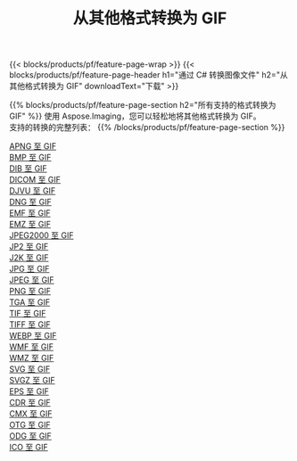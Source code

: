 ﻿---
title: 从其他格式转换为 GIF 
weight: 3920
url: /zh-hans/java/conversion/to/gif 
lang: zh-hans
langdirlevel: 2
locales: zh-hans,ja,it,ru,de,es,fr,nl,id,lt,pl,pt,vi,tr,ko,zh-hant,ar,hi,th,sv,cs,uk,he
description: 使用 Aspose.Imaging，您可以轻松地将其他格式转换为 GIF
---

{{< blocks/products/pf/feature-page-wrap >}}
{{< blocks/products/pf/feature-page-header h1="通过 C# 转换图像文件" h2="从其他格式转换为 GIF" downloadText="下载" >}}


{{% blocks/products/pf/feature-page-section  h2="所有支持的格式转换为 GIF" %}}
使用 Aspose.Imaging，您可以轻松地将其他格式转换为 GIF。
<br/>
支持的转换的完整列表：
{{% /blocks/products/pf/feature-page-section %}}
<div class="container-fluid productfamilypage bg-gray">
    <div class="convertypes bg-gray agp-content section">
        <div class="container">
		<div class="row other-converters">
		    <div class='col-md-2 other-converter remove-lp remove-rp'><a href="/imaging/zh-hans/java/conversion/apng-to-gif" >APNG 至 GIF</a></div>
<div class='col-md-2 other-converter remove-lp remove-rp'><a href="/imaging/zh-hans/java/conversion/bmp-to-gif" >BMP 至 GIF</a></div>
<div class='col-md-2 other-converter remove-lp remove-rp'><a href="/imaging/zh-hans/java/conversion/dib-to-gif" >DIB 至 GIF</a></div>
<div class='col-md-2 other-converter remove-lp remove-rp'><a href="/imaging/zh-hans/java/conversion/dicom-to-gif" >DICOM 至 GIF</a></div>
<div class='col-md-2 other-converter remove-lp remove-rp'><a href="/imaging/zh-hans/java/conversion/djvu-to-gif" >DJVU 至 GIF</a></div>
<div class='col-md-2 other-converter remove-lp remove-rp'><a href="/imaging/zh-hans/java/conversion/dng-to-gif" >DNG 至 GIF</a></div>
<div class='col-md-2 other-converter remove-lp remove-rp'><a href="/imaging/zh-hans/java/conversion/emf-to-gif" >EMF 至 GIF</a></div>
<div class='col-md-2 other-converter remove-lp remove-rp'><a href="/imaging/zh-hans/java/conversion/emz-to-gif" >EMZ 至 GIF</a></div>
<div class='col-md-2 other-converter remove-lp remove-rp'><a href="/imaging/zh-hans/java/conversion/jpeg2000-to-gif" >JPEG2000 至 GIF</a></div>
<div class='col-md-2 other-converter remove-lp remove-rp'><a href="/imaging/zh-hans/java/conversion/jp2-to-gif" >JP2 至 GIF</a></div>
<div class='col-md-2 other-converter remove-lp remove-rp'><a href="/imaging/zh-hans/java/conversion/j2k-to-gif" >J2K 至 GIF</a></div>
<div class='col-md-2 other-converter remove-lp remove-rp'><a href="/imaging/zh-hans/java/conversion/jpg-to-gif" >JPG 至 GIF</a></div>
<div class='col-md-2 other-converter remove-lp remove-rp'><a href="/imaging/zh-hans/java/conversion/jpeg-to-gif" >JPEG 至 GIF</a></div>
<div class='col-md-2 other-converter remove-lp remove-rp'><a href="/imaging/zh-hans/java/conversion/png-to-gif" >PNG 至 GIF</a></div>
<div class='col-md-2 other-converter remove-lp remove-rp'><a href="/imaging/zh-hans/java/conversion/tga-to-gif" >TGA 至 GIF</a></div>
<div class='col-md-2 other-converter remove-lp remove-rp'><a href="/imaging/zh-hans/java/conversion/tif-to-gif" >TIF 至 GIF</a></div>
<div class='col-md-2 other-converter remove-lp remove-rp'><a href="/imaging/zh-hans/java/conversion/tiff-to-gif" >TIFF 至 GIF</a></div>
<div class='col-md-2 other-converter remove-lp remove-rp'><a href="/imaging/zh-hans/java/conversion/webp-to-gif" >WEBP 至 GIF</a></div>
<div class='col-md-2 other-converter remove-lp remove-rp'><a href="/imaging/zh-hans/java/conversion/wmf-to-gif" >WMF 至 GIF</a></div>
<div class='col-md-2 other-converter remove-lp remove-rp'><a href="/imaging/zh-hans/java/conversion/wmz-to-gif" >WMZ 至 GIF</a></div>
<div class='col-md-2 other-converter remove-lp remove-rp'><a href="/imaging/zh-hans/java/conversion/svg-to-gif" >SVG 至 GIF</a></div>
<div class='col-md-2 other-converter remove-lp remove-rp'><a href="/imaging/zh-hans/java/conversion/svgz-to-gif" >SVGZ 至 GIF</a></div>
<div class='col-md-2 other-converter remove-lp remove-rp'><a href="/imaging/zh-hans/java/conversion/eps-to-gif" >EPS 至 GIF</a></div>
<div class='col-md-2 other-converter remove-lp remove-rp'><a href="/imaging/zh-hans/java/conversion/cdr-to-gif" >CDR 至 GIF</a></div>
<div class='col-md-2 other-converter remove-lp remove-rp'><a href="/imaging/zh-hans/java/conversion/cmx-to-gif" >CMX 至 GIF</a></div>
<div class='col-md-2 other-converter remove-lp remove-rp'><a href="/imaging/zh-hans/java/conversion/otg-to-gif" >OTG 至 GIF</a></div>
<div class='col-md-2 other-converter remove-lp remove-rp'><a href="/imaging/zh-hans/java/conversion/odg-to-gif" >ODG 至 GIF</a></div>
<div class='col-md-2 other-converter remove-lp remove-rp'><a href="/imaging/zh-hans/java/conversion/ico-to-gif" >ICO 至 GIF</a></div>
                </div>
        </div>
    </div>
</div>
<br/>

